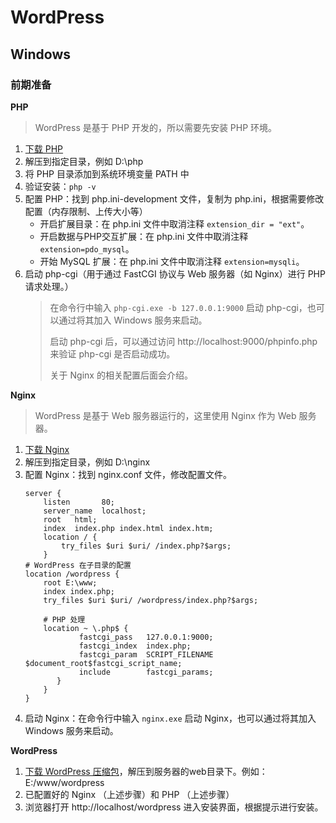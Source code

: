 # WordPress

## Windows

### 前期准备

**PHP**

> WordPress 是基于 PHP 开发的，所以需要先安装 PHP 环境。

1. [下载 PHP](https://www.php.net/downloads.php)
2. 解压到指定目录，例如 D:\php
3. 将 PHP 目录添加到系统环境变量 PATH 中
4. 验证安装：`php -v`
5. 配置 PHP：找到 php.ini-development 文件，复制为 php.ini，根据需要修改配置（内存限制、上传大小等）
    - 开启扩展目录：在 php.ini 文件中取消注释 `extension_dir = "ext"`。
    - 开启数据与PHP交互扩展：在 php.ini 文件中取消注释 `extension=pdo_mysql`。
    - 开始 MySQL 扩展：在 php.ini 文件中取消注释 `extension=mysqli`。
6. 启动 php-cgi（用于通过 FastCGI 协议与 Web 服务器（如 Nginx）进行 PHP 请求处理。）
   > 在命令行中输入 `php-cgi.exe -b 127.0.0.1:9000` 启动 php-cgi，也可以通过将其加入 Windows 服务来启动。
   >
   > 启动 php-cgi 后，可以通过访问 http://localhost:9000/phpinfo.php 来验证 php-cgi 是否启动成功。
   >
   > 关于 Nginx 的相关配置后面会介绍。
   
**Nginx**

> WordPress 是基于 Web 服务器运行的，这里使用 Nginx 作为 Web 服务器。

1. [下载 Nginx](http://nginx.org/en/download.html)
2. 解压到指定目录，例如 D:\nginx
3. 配置 Nginx：找到 nginx.conf 文件，修改配置文件。
     ```nginx
     server {
         listen       80;
         server_name  localhost;
         root   html;
         index  index.php index.html index.htm;
         location / {
             try_files $uri $uri/ /index.php?$args;
         }
     # WordPress 在子目录的配置
     location /wordpress {
         root E:\www;
         index index.php;
         try_files $uri $uri/ /wordpress/index.php?$args;

         # PHP 处理
         location ~ \.php$ {
                 fastcgi_pass   127.0.0.1:9000;
                 fastcgi_index  index.php;
                 fastcgi_param  SCRIPT_FILENAME  $document_root$fastcgi_script_name;
                 include        fastcgi_params;
            }
         }
     }
     ```
4. 启动 Nginx：在命令行中输入 `nginx.exe` 启动 Nginx，也可以通过将其加入 Windows 服务来启动。

**WordPress**

1. [下载 WordPress 压缩包](https://cn.wordpress.org/download/releases/)，解压到服务器的web目录下。例如：E:/www/wordpress
2. 已配置好的 Nginx （上述步骤）和 PHP （上述步骤）
3. 浏览器打开 http://localhost/wordpress 进入安装界面，根据提示进行安装。

